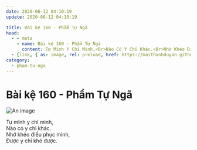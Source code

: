 ```yaml
---
date: 2020-06-12 04:10:19
update: 2020-06-12 04:10:19

title: Bài kệ 160 - Phẩm Tự Ngã
head:
  - - meta
    - name: Bài kệ 160 - Phẩm Tự Ngã
      content: Tự Mình Y Chỉ Mình,<Br>Nào Có Y Chỉ Khác.<Br>Nhờ Khéo Điều Phục Mình,<Br>Ðược Y Chỉ Khó Được.<Br>
  - [link, { as: image, rel: preload, href: https://maithanhduyan.github.io/kinh-phap-cu/img/pham-tu-nga/pham-tu-nga-160.jpg }]
category:
  - pham-tu-nga
---
```


# Bài kệ 160 - Phẩm Tự Ngã

![An image](/img/pham-tu-nga/pham-tu-nga-160.jpg)

Tự mình y chỉ mình,<br>Nào có y chỉ khác.<br>Nhờ khéo điều phục mình,<br>Ðược y chỉ khó được.<br>
